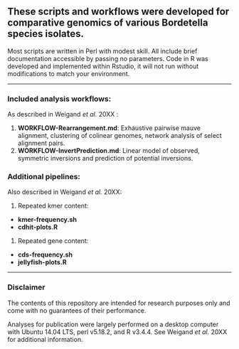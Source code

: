 ## These scripts and workflows were developed for comparative genomics of various Bordetella species isolates.  
Most scripts are written in Perl with modest skill. All include brief documentation accessible by passing no parameters. Code in R was developed and implemented within Rstudio, it will not run without modifications to match your environment.

------
### Included analysis workflows:  
As described in Weigand *et al.* 20XX :  
 1. __WORKFLOW-Rearrangement.md__: Exhaustive pairwise mauve alignment, clustering of colinear genomes, network analysis of select alignment pairs.
 1. __WORKFLOW-InvertPrediction.md__: Linear model of observed, symmetric inversions and prediction of potential inversions.



### Additional pipelines:  
Also described in Weigand *et al.* 20XX:
1. Repeated kmer content:
 + __kmer-frequency.sh__
 + __cdhit-plots.R__
1. Repeated gene content:
 + __cds-frequency.sh__
 + __jellyfish-plots.R__  

------
### Disclaimer  
The contents of this repository are intended for research purposes only and come with no guarantees of their performance.

Analyses for publication were largely performed on a desktop computer with Ubuntu 14.04 LTS, perl v5.18.2, and R v3.4.4. See Weigand *et al.* 20XX for additional information.
